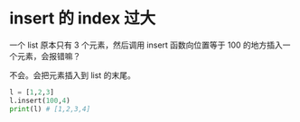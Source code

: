 # insert 的 index 过大
一个 list 原本只有 3 个元素，然后调用 insert 函数向位置等于 100 的地方插入一个元素，会报错嘛？

不会。会把元素插入到 list 的末尾。

```py
l = [1,2,3]
l.insert(100,4)
print(l) # [1,2,3,4]
```
